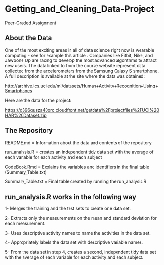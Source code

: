 # Getting_and_Cleaning_Data-Project
 Peer-Graded Assignment

## About the Data
One of the most exciting areas in all of data science right now is wearable computing - see for example this article . Companies like Fitbit, Nike, and Jawbone Up are racing to develop the most advanced algorithms to attract new users. The data linked to from the course website represent data collected from the accelerometers from the Samsung Galaxy S smartphone. A full description is available at the site where the data was obtained:

http://archive.ics.uci.edu/ml/datasets/Human+Activity+Recognition+Using+Smartphones

Here are the data for the project:

https://d396qusza40orc.cloudfront.net/getdata%2Fprojectfiles%2FUCI%20HAR%20Dataset.zip

## The Repository
README.md = Information about the data and contents of the repository

run_analysis.R = creates an independent tidy data set with the average of each variable for each activity and each subject

CodeBook.Rmd = Explains the variables and identifiers in the final table (Summary_Table.txt)

Summary_Table.txt = Final table created by running the run_analysis.R

## run_analysis.R works in the following way

1- Merges the training and the test sets to create one data set.

2- Extracts only the measurements on the mean and standard deviation for each measurement.

3- Uses descriptive activity names to name the activities in the data set.

4- Appropriately labels the data set with descriptive variable names.

5- From the data set in step 4, creates a second, independent tidy data set with the average of each variable for each activity and each subject.



